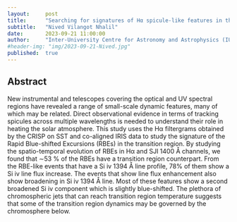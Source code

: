 ```yaml
---
layout:     post
title:      "Searching for signatures of Hα spicule-like features in the solar transition region"
subtitle:   "Nived Vilangot Nhalil"
date:       2023-09-21 11:00:00
author:     "Inter-University Centre for Astronomy and Astrophysics (IUCAA), India"
#header-img: "img/2023-09-21-Nived.jpg"
published:  true
---
```


## Abstract
New instrumental and telescopes covering the optical and UV spectral regions have revealed a range of small-scale dynamic features, many of which may be related. Direct observational evidence in terms of tracking spicules across multiple wavelengths is needed to understand their role in heating the solar atmosphere. This study uses the Hα filtergrams obtained by the CRISP on SST and co-aligned IRIS data to study the signature of the Rapid Blue-shifted Excursions (RBEs) in the transition region. By studying the spatio-temporal evolution of RBEs in Hα and SJI 1400 Å channels, we found that ∼53 % of the RBEs have a transition region counterpart. From the RBE-like events that have a Si iv 1394 Å line profile, 78% of them show a Si iv line flux increase. The events that show line flux enhancement also show broadening in Si iv 1394 Å line. Most of these features show a second broadened Si iv component which is slightly blue-shifted. The plethora of chromospheric jets that can reach transition region temperature suggests that some of the transition region dynamics may be governed by the chromosphere below.
